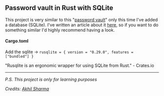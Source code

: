 ## Password vault in Rust with SQLite

This project is very similar to this "[password vault](https://github.com/EleftheriaBatsou/password-vault-rust)" only this time I've added a database (SQLite).
I've written an article about it [here](https://eleftheriabatsou.hashnode.dev/), so if you want to do something similar I'd highly recommend having a look.

#### Cargo.toml

Add the sqlite -> ```rusqlite = { version = "0.29.0", features = ["bundled"] }```

"Rusqlite is an ergonomic wrapper for using SQLite from Rust." - Crates.io

---

_P.S. This project is only for learning purposes_

_Credits: [Akhil Sharma](https://github.com/AkhilSharma90)_
